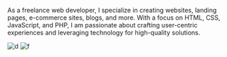 As a freelance web developer, I specialize in creating websites, landing pages, e-commerce sites, blogs, and more. With a focus on HTML, CSS, JavaScript, and PHP, I am passionate about crafting user-centric experiences and leveraging technology for high-quality solutions.


![d](https://github.com/user-attachments/assets/d3080ad1-80e8-49de-88cc-c7738c3139d6)
![f](https://github.com/user-attachments/assets/e23f0b16-5b7c-4909-82e1-37ad25753e9b)
